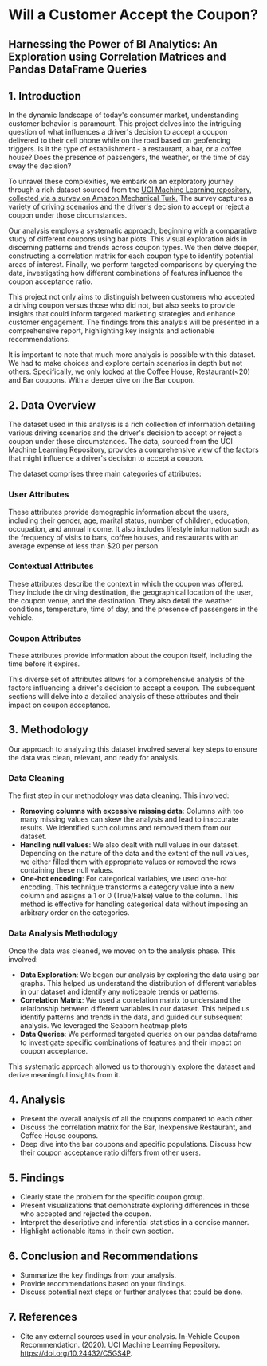 # Will a Customer Accept the Coupon?

## Harnessing the Power of BI Analytics: An Exploration using Correlation Matrices and Pandas DataFrame Queries

## 1. Introduction

In the dynamic landscape of today's consumer market, understanding customer behavior is paramount. This project delves into the intriguing question of what influences a driver's decision to accept a coupon delivered to their cell phone while on the road based on geofencing triggers. Is it the type of establishment - a restaurant, a bar, or a coffee house? Does the presence of passengers, the weather, or the time of day sway the decision?

To unravel these complexities, we embark on an exploratory journey through a rich dataset sourced from the [UCI Machine Learning repository, collected via a survey on Amazon Mechanical Turk.](https://archive.ics.uci.edu/dataset/603/in+vehicle+coupon+recommendation) The survey captures a variety of driving scenarios and the driver's decision to accept or reject a coupon under those circumstances.

Our analysis employs a systematic approach, beginning with a comparative study of different coupons using bar plots. This visual exploration aids in discerning patterns and trends across coupon types. We then delve deeper, constructing a correlation matrix for each coupon type to identify potential areas of interest. Finally, we perform targeted comparisons by querying the data, investigating how different combinations of features influence the coupon acceptance ratio.

This project not only aims to distinguish between customers who accepted a driving coupon versus those who did not, but also seeks to provide insights that could inform targeted marketing strategies and enhance customer engagement. The findings from this analysis will be presented in a comprehensive report, highlighting key insights and actionable recommendations.

It is important to note that much more analysis is possible with this dataset. We had to make choices and explore certain scenarios in depth but not others. Specifically, we only looked at the Coffee House, Restaurant(<20) and Bar coupons. With a deeper dive on the Bar coupon.

## 2. Data Overview

The dataset used in this analysis is a rich collection of information detailing various driving scenarios and the driver's decision to accept or reject a coupon under those circumstances. The data, sourced from the UCI Machine Learning Repository, provides a comprehensive view of the factors that might influence a driver's decision to accept a coupon.

The dataset comprises three main categories of attributes:

### User Attributes

These attributes provide demographic information about the users, including their gender, age, marital status, number of children, education, occupation, and annual income. It also includes lifestyle information such as the frequency of visits to bars, coffee houses, and restaurants with an average expense of less than $20 per person.

### Contextual Attributes

These attributes describe the context in which the coupon was offered. They include the driving destination, the geographical location of the user, the coupon venue, and the destination. They also detail the weather conditions, temperature, time of day, and the presence of passengers in the vehicle.

### Coupon Attributes

These attributes provide information about the coupon itself, including the time before it expires.

This diverse set of attributes allows for a comprehensive analysis of the factors influencing a driver's decision to accept a coupon. The subsequent sections will delve into a detailed analysis of these attributes and their impact on coupon acceptance.

## 3. Methodology

Our approach to analyzing this dataset involved several key steps to ensure the data was clean, relevant, and ready for analysis.

### Data Cleaning

The first step in our methodology was data cleaning. This involved:

- **Removing columns with excessive missing data**: Columns with too many missing values can skew the analysis and lead to inaccurate results. We identified such columns and removed them from our dataset.
- **Handling null values**: We also dealt with null values in our dataset. Depending on the nature of the data and the extent of the null values, we either filled them with appropriate values or removed the rows containing these null values.
- **One-hot encoding**: For categorical variables, we used one-hot encoding. This technique transforms a category value into a new column and assigns a 1 or 0 (True/False) value to the column. This method is effective for handling categorical data without imposing an arbitrary order on the categories.

### Data Analysis Methodology

Once the data was cleaned, we moved on to the analysis phase. This involved:

- **Data Exploration**: We began our analysis by exploring the data using bar graphs. This helped us understand the distribution of different variables in our dataset and identify any noticeable trends or patterns.
- **Correlation Matrix**: We used a correlation matrix to understand the relationship between different variables in our dataset. This helped us identify patterns and trends in the data, and guided our subsequent analysis. We leveraged the Seaborn heatmap plots
- **Data Queries**: We performed targeted queries on our pandas dataframe to investigate specific combinations of features and their impact on coupon acceptance.

This systematic approach allowed us to thoroughly explore the dataset and derive meaningful insights from it.

## 4. Analysis

- Present the overall analysis of all the coupons compared to each other.
- Discuss the correlation matrix for the Bar, Inexpensive Restaurant, and Coffee House coupons.
- Deep dive into the bar coupons and specific populations. Discuss how their coupon acceptance ratio differs from other users.

## 5. Findings

- Clearly state the problem for the specific coupon group.
- Present visualizations that demonstrate exploring differences in those who accepted and rejected the coupon.
- Interpret the descriptive and inferential statistics in a concise manner.
- Highlight actionable items in their own section.

## 6. Conclusion and Recommendations

- Summarize the key findings from your analysis.
- Provide recommendations based on your findings.
- Discuss potential next steps or further analyses that could be done.

## 7. References

- Cite any external sources used in your analysis.
  In-Vehicle Coupon Recommendation. (2020). UCI Machine Learning Repository. https://doi.org/10.24432/C5GS4P.

